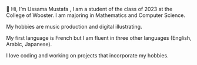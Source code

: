 👋 Hi, I’m Ussama Mustafa , I am a student of the class of 2023 at the College of Wooster.
I am majoring in Mathematics and Computer Science.

My hobbies are music production and digital illustrating.

My first language is French but I am fluent in three other languages (English, Arabic, Japanese).

I love coding and working on projects that incorporate my hobbies.
